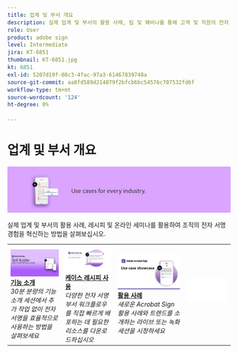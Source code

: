 ```yaml
---
title: 업계 및 부서 개요
description: 실제 업계 및 부서의 활용 사례, 팁 및 웨비나를 통해 고객 및 직원의 전자 서명 경험을 혁신하는 방법을 살펴볼 수 있습니다
role: User
product: adobe sign
level: Intermediate
jira: KT-6851
thumbnail: KT-6851.jpg
kt: 6851
exl-id: 5207d19f-08c3-4fac-97a3-61467839748a
source-git-commit: aa8fd589d214879f2bfcb6bc54576c707532fd6f
workflow-type: tm+mt
source-wordcount: '124'
ht-degree: 0%

---
```


# 업계 및 부서 개요

![Acrobat Sign 업계 이미지](../assets/Hero-Industry.png)

실제 업계 및 부서의 활용 사례, 레시피 및 온라인 세미나를 활용하여 조직의 전자 서명 경험을 혁신하는 방법을 살펴보십시오.

<table style="table-layout:fixed">
<tr>
  <td>
    <a href="innovation-series.md">
      <img alt="기능 소개" src="../assets/SB_1280.jpg" />
    </a>
    <div>
    <a href="innovation-series.md"><strong>기능 소개</strong></a>
    </div>
    <em>30분 분량의 기능 소개 세션에서 추가 작업 없이 전자 서명을 효율적으로 사용하는 방법을 살펴보세요</em>
    <br>
  </td>
  <td>
    <a href="recipes.md">
      <img alt="케이스 레시피 사용" src="../assets/Expand_RecipeR.png" />
    </a>
    <div>
    <a href="recipes.md"><strong>케이스 레시피 사용</strong></a>
    </div>
    <em>다양한 전자 서명 부서 워크플로우를 직접 빠르게 배포하는 데 필요한 리소스를 다운로드하십시오</em>
    <br>
  </td>
  <td>
    <a href="use-case-showcase.md">
      <img alt="활용 사례" src="../assets/UseCaseShowcaseR.png" />
    </a>
    <div>
    <a href="use-case-showcase.md"><strong>활용 사례</strong></a>
    </div>
    <em>새로운 Acrobat Sign 활용 사례와 트렌드를 소개하는 라이브 또는 녹화 세션을 시청하세요</em>
    <br>
  </td>
  <td>
    <img alt="스페이서" src="../assets/Whitespacer.png" />
    <div>
    <br>
  </td>
</tr>
</table>
